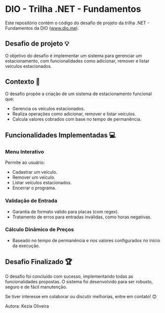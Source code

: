 # DIO - Trilha .NET - Fundamentos
Este repositório contém o código do desafio de projeto da trilha .NET - Fundamentos da DIO (www.dio.me). 

## Desafio de projeto :bulb: 
O objetivo do desafio é implementar um sistema para gerenciar um estacionamento, com funcionalidades como adicionar, remover e listar veículos estacionados.

## Contexto :car: 
O desafio propõe a criação de um sistema de estacionamento funcional que:
- Gerencia os veículos estacionados.
- Realiza operações como adicionar, remover e listar veículos.
- Calcula valores cobrados com base no tempo de permanência.

## Funcionalidades Implementadas :computer: 
### Menu Interativo
Permite ao usuário:
- Cadastrar um veículo.
- Remover um veículo.
- Listar veículos estacionados.
- Encerrar o programa.

### Validação de Entrada
- Garantia de formato válido para placas (com regex).
- Tratamento de erros para entradas inválidas, como horas negativas.

### Cálculo Dinâmico de Preços
- Baseado no tempo de permanência e nos valores configurados no início da execução.

## Desafio Finalizado :trophy: 
O desafio foi concluído com sucesso, implementando todas as funcionalidades propostas. O sistema foi desenvolvido para ser robusto, seguro e de fácil manutenção.

Se tiver interesse em colaborar ou discutir melhorias, entre em contato! 😊

Autora: Kezia Oliveira


